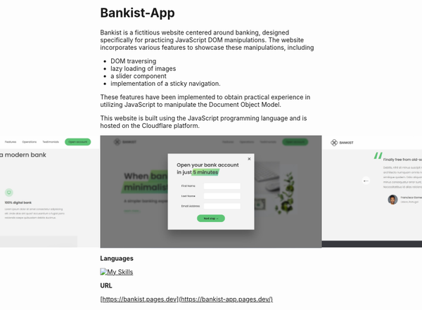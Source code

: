 # Bankist-App
Bankist is a fictitious website centered around banking, designed specifically for practicing JavaScript DOM manipulations. The website incorporates various features to showcase these manipulations, including
- DOM traversing
- lazy loading of images
- a slider component
- implementation of a sticky navigation.

These features have been implemented to obtain practical experience in utilizing JavaScript to manipulate the Document Object Model.

This website is built using the JavaScript programming language and is hosted on the Cloudflare platform.

<div align="center" style="display: flex; justify-content: center; align-items: center;">
 <img src="Screenshots/1.jpg" width="950">
 <img src="Screenshots/2.jpg" width="950">
 <img src="Screenshots/3.jpg" width="950">
 <img src="Screenshots/4.jpg" width="950">
 <img src="Screenshots/5.jpg" width="950">
</div>
 
**Languages**

[![My Skills](https://skillicons.dev/icons?i=js)](https://skillicons.dev)

**URL**

[https://bankist.pages.dev](https://bankist-app.pages.dev/)
